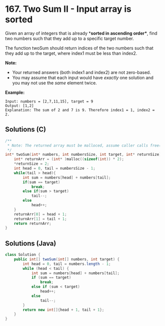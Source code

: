 # 167. Two Sum II - Input array is sorted

Given an array of integers that is already ***sorted in ascending order\***, find two numbers such that they add up to a specific target number.

The function twoSum should return indices of the two numbers such that they add up to the target, where index1 must be less than index2.

**Note:**

- Your returned answers (both index1 and index2) are not zero-based.
- You may assume that each input would have *exactly* one solution and you may not use the *same* element twice.

**Example:**

```
Input: numbers = [2,7,11,15], target = 9
Output: [1,2]
Explanation: The sum of 2 and 7 is 9. Therefore index1 = 1, index2 = 2.
```



## Solutions (C)

```C
/**
 * Note: The returned array must be malloced, assume caller calls free().
 */
int* twoSum(int* numbers, int numbersSize, int target, int* returnSize){
    int* returnArr = (int* )malloc((sizeof(int)) * 2);
    *returnSize = 2;
    int head = 0, tail = numbersSize - 1;
    while(tail > head){
        int sum = numbers[head] + numbers[tail];
        if(sum == target)
            break;
        else if(sum > target)
            tail--;
        else
            head++;
    }
    returnArr[0] = head + 1;
    returnArr[1] = tail + 1;
    return returnArr;
}
```



## Solutions (Java)

```java
class Solution {
    public int[] twoSum(int[] numbers, int target) {
        int head = 0, tail = numbers.length - 1;
        while (head < tail) {
            int sum = numbers[head] + numbers[tail];
            if (sum == target)
                break;
            else if (sum < target)
                head++;
            else 
                tail--;
        }
        return new int[]{head + 1, tail + 1};
    }
}
```

